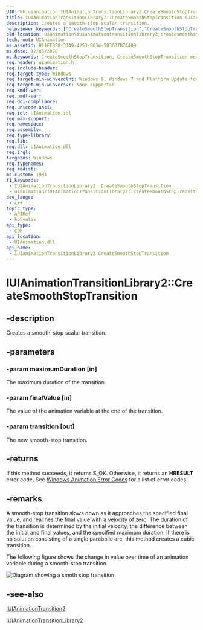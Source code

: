 ```yaml
---
UID: NF:uianimation.IUIAnimationTransitionLibrary2.CreateSmoothStopTransition
title: IUIAnimationTransitionLibrary2::CreateSmoothStopTransition (uianimation.h)
description: Creates a smooth-stop scalar transition.
helpviewer_keywords: ["CreateSmoothStopTransition","CreateSmoothStopTransition method [Windows Animation]","CreateSmoothStopTransition method [Windows Animation]","IUIAnimationTransitionLibrary2 interface","IUIAnimationTransitionLibrary2 interface [Windows Animation]","CreateSmoothStopTransition method","IUIAnimationTransitionLibrary2.CreateSmoothStopTransition","IUIAnimationTransitionLibrary2::CreateSmoothStopTransition","uianimation.iuianimationtransitionlibrary2_createsmoothstoptransition","uianimation/IUIAnimationTransitionLibrary2::CreateSmoothStopTransition"]
old-location: uianimation\iuianimationtransitionlibrary2_createsmoothstoptransition.htm
tech.root: UIAnimation
ms.assetid: 011FFBF8-31A9-4253-B034-5836B7B74409
ms.date: 12/05/2018
ms.keywords: CreateSmoothStopTransition, CreateSmoothStopTransition method [Windows Animation], CreateSmoothStopTransition method [Windows Animation],IUIAnimationTransitionLibrary2 interface, IUIAnimationTransitionLibrary2 interface [Windows Animation],CreateSmoothStopTransition method, IUIAnimationTransitionLibrary2.CreateSmoothStopTransition, IUIAnimationTransitionLibrary2::CreateSmoothStopTransition, uianimation.iuianimationtransitionlibrary2_createsmoothstoptransition, uianimation/IUIAnimationTransitionLibrary2::CreateSmoothStopTransition
req.header: uianimation.h
req.include-header: 
req.target-type: Windows
req.target-min-winverclnt: Windows 8, Windows 7 and Platform Update for Windows 7 [desktop apps \| UWP apps]
req.target-min-winversvr: None supported
req.kmdf-ver: 
req.umdf-ver: 
req.ddi-compliance: 
req.unicode-ansi: 
req.idl: UIAnimation.idl
req.max-support: 
req.namespace: 
req.assembly: 
req.type-library: 
req.lib: 
req.dll: UIAnimation.dll
req.irql: 
targetos: Windows
req.typenames: 
req.redist: 
ms.custom: 19H1
f1_keywords:
 - IUIAnimationTransitionLibrary2::CreateSmoothStopTransition
 - uianimation/IUIAnimationTransitionLibrary2::CreateSmoothStopTransition
dev_langs:
 - c++
topic_type:
 - APIRef
 - kbSyntax
api_type:
 - COM
api_location:
 - UIAnimation.dll
api_name:
 - IUIAnimationTransitionLibrary2.CreateSmoothStopTransition
---
```


# IUIAnimationTransitionLibrary2::CreateSmoothStopTransition


## -description

Creates a smooth-stop scalar transition.

## -parameters

### -param maximumDuration [in]

The maximum duration of the transition.

### -param finalValue [in]

The value of the animation variable at the end of the transition.

### -param transition [out]

The new smooth-stop transition.

## -returns

If this method succeeds, it returns S_OK. Otherwise, it returns an  <b>HRESULT</b> error code. See <a href="/windows/desktop/UIAnimation/uianimation-error-codes">Windows Animation Error Codes</a> for a list of error codes.

## -remarks

A smooth-stop transition slows down as it approaches the specified final value, and reaches the final value with a velocity of zero. The duration of the transition is determined by the initial velocity, the difference between the initial and final values, and the specified maximum duration. If there is no solution consisting of a single parabolic arc, this method creates a cubic transition.

The following figure shows the change in value over time of an animation variable during a smooth-stop transition.

<img alt="Diagram showing a smoth stop transition" src="Images/SmoothStopTransition.png"/>

## -see-also

<a href="/windows/desktop/api/uianimation/nn-uianimation-iuianimationtransition2">IUIAnimationTransition2</a>



<a href="/windows/desktop/api/uianimation/nn-uianimation-iuianimationtransitionlibrary2">IUIAnimationTransitionLibrary2</a>